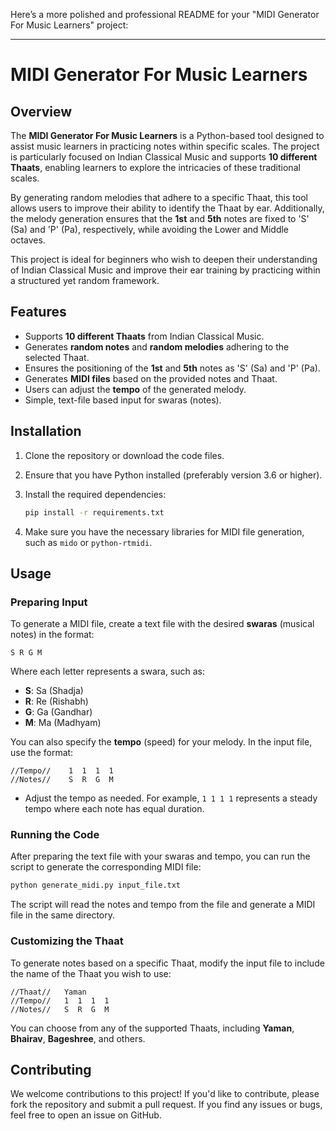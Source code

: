Here’s a more polished and professional README for your "MIDI Generator For Music Learners" project:

---

# MIDI Generator For Music Learners

## Overview

The **MIDI Generator For Music Learners** is a Python-based tool designed to assist music learners in practicing notes within specific scales. The project is particularly focused on Indian Classical Music and supports **10 different Thaats**, enabling learners to explore the intricacies of these traditional scales. 

By generating random melodies that adhere to a specific Thaat, this tool allows users to improve their ability to identify the Thaat by ear. Additionally, the melody generation ensures that the **1st** and **5th** notes are fixed to 'S' (Sa) and 'P' (Pa), respectively, while avoiding the Lower and Middle octaves.

This project is ideal for beginners who wish to deepen their understanding of Indian Classical Music and improve their ear training by practicing within a structured yet random framework.

## Features

- Supports **10 different Thaats** from Indian Classical Music.
- Generates **random notes** and **random melodies** adhering to the selected Thaat.
- Ensures the positioning of the **1st** and **5th** notes as 'S' (Sa) and 'P' (Pa).
- Generates **MIDI files** based on the provided notes and Thaat.
- Users can adjust the **tempo** of the generated melody.
- Simple, text-file based input for swaras (notes).

## Installation

1. Clone the repository or download the code files.
2. Ensure that you have Python installed (preferably version 3.6 or higher).
3. Install the required dependencies:

    ```bash
    pip install -r requirements.txt
    ```

4. Make sure you have the necessary libraries for MIDI file generation, such as `mido` or `python-rtmidi`.

## Usage

### Preparing Input

To generate a MIDI file, create a text file with the desired **swaras** (musical notes) in the format:

```text
S R G M
```

Where each letter represents a swara, such as:

- **S**: Sa (Shadja)
- **R**: Re (Rishabh)
- **G**: Ga (Gandhar)
- **M**: Ma (Madhyam)

You can also specify the **tempo** (speed) for your melody. In the input file, use the format:

```text
//Tempo//    1  1  1  1
//Notes//    S  R  G  M
```

- Adjust the tempo as needed. For example, `1 1 1 1` represents a steady tempo where each note has equal duration.

### Running the Code

After preparing the text file with your swaras and tempo, you can run the script to generate the corresponding MIDI file:

```bash
python generate_midi.py input_file.txt
```

The script will read the notes and tempo from the file and generate a MIDI file in the same directory.

### Customizing the Thaat

To generate notes based on a specific Thaat, modify the input file to include the name of the Thaat you wish to use:

```text
//Thaat//   Yaman
//Tempo//   1  1  1  1
//Notes//   S  R  G  M
```

You can choose from any of the supported Thaats, including **Yaman**, **Bhairav**, **Bageshree**, and others.

## Contributing

We welcome contributions to this project! If you'd like to contribute, please fork the repository and submit a pull request. If you find any issues or bugs, feel free to open an issue on GitHub.


